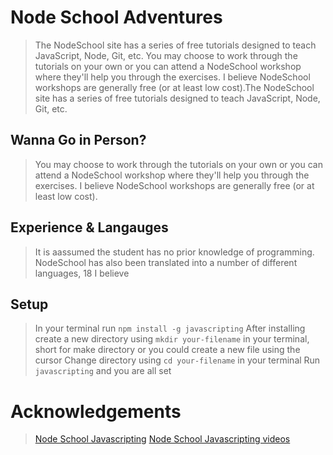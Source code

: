 # Node School Adventures
> The NodeSchool site has a series of free tutorials designed to teach JavaScript, Node, Git, etc. You may choose to work through the tutorials on your own or you can attend a NodeSchool workshop where they'll help you through the exercises. I believe NodeSchool workshops are generally free (or at least low cost).The NodeSchool site has a series of free tutorials designed to teach JavaScript, Node, Git, etc.

## Wanna Go in Person?
> You may choose to work through the tutorials on your own or you can attend a NodeSchool workshop where they'll help you through the exercises. I believe NodeSchool workshops are generally free (or at least low cost).

## Experience & Langauges
> It is aassumed the student has no prior knowledge of programming.
> NodeSchool has also been translated into a number of different languages, 18 I believe

## Setup 
> In your terminal run `npm install -g javascripting`
> After installing create a new directory using `mkdir your-filename` in your terminal, short for make directory or you could create a new file using the cursor
> Change directory using `cd your-filename` in your terminal
> Run `javascripting` and you are all set

# Acknowledgements
> [Node School Javascripting](https://www.github.com/sethvincent/javascripting)
> [Node School Javascripting videos](https://www.youtube.com/playlist?list=PLQ9nVsoRYLTRtLOCYH-wzjsvcIqz2kPOf)
